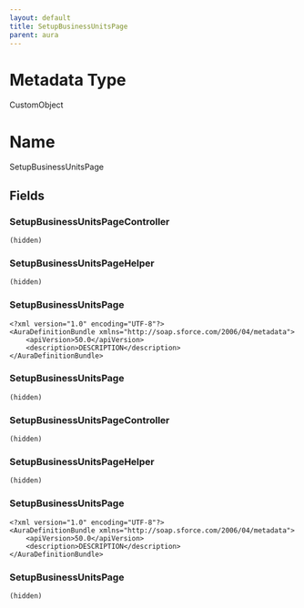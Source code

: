 ```yaml
---
layout: default
title: SetupBusinessUnitsPage
parent: aura
---
```

# Metadata Type
CustomObject

# Name
SetupBusinessUnitsPage
## Fields
### SetupBusinessUnitsPageController

```
(hidden)
```
### SetupBusinessUnitsPageHelper

```
(hidden)
```
### SetupBusinessUnitsPage

```
<?xml version="1.0" encoding="UTF-8"?>
<AuraDefinitionBundle xmlns="http://soap.sforce.com/2006/04/metadata">
    <apiVersion>50.0</apiVersion>
    <description>DESCRIPTION</description>
</AuraDefinitionBundle>
```
### SetupBusinessUnitsPage

```
(hidden)
```
### SetupBusinessUnitsPageController

```
(hidden)
```
### SetupBusinessUnitsPageHelper

```
(hidden)
```
### SetupBusinessUnitsPage

```
<?xml version="1.0" encoding="UTF-8"?>
<AuraDefinitionBundle xmlns="http://soap.sforce.com/2006/04/metadata">
    <apiVersion>50.0</apiVersion>
    <description>DESCRIPTION</description>
</AuraDefinitionBundle>
```
### SetupBusinessUnitsPage

```
(hidden)
```
